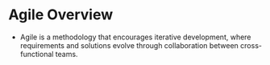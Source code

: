 # Agile Overview

- Agile is a methodology that encourages iterative development, where requirements and solutions evolve through collaboration between cross-functional teams.